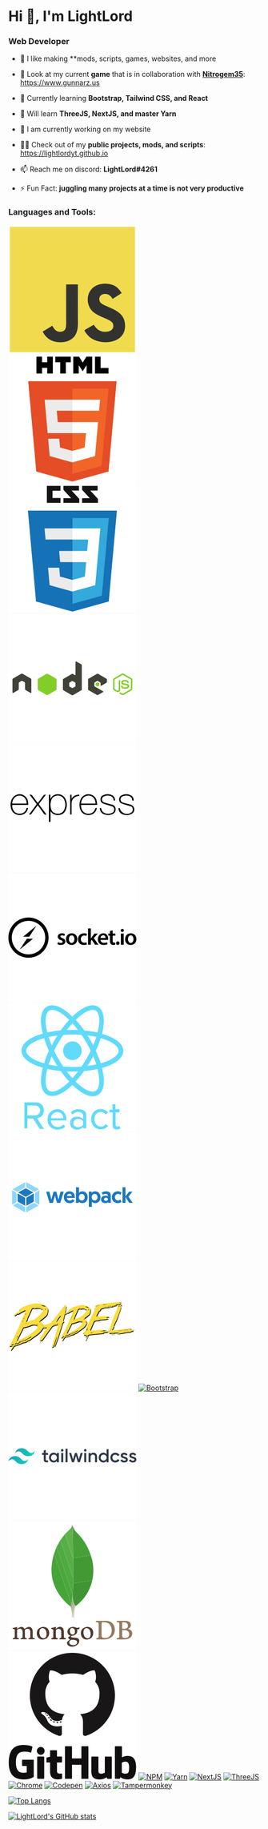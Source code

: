 Hi 👋, I'm LightLord
=====================

### [](https://github.com/LightLordYT/LightLordYT#web-developer)Web Developer

- 🔭 I like making **mods, scripts, games, websites, and more

- 👀 Look at my current **game** that is in collaboration with **[Nitrogem35](https://github.com/nitrogem35)**: https://www.gunnarz.us

- 🌱 Currently learning **Bootstrap, Tailwind CSS, and React**

- 🌱 Will learn **ThreeJS, NextJS, and master Yarn**

- 🚧 I am currently working on my website 

- 👨‍💻 Check out of my **public projects, mods, and scripts**: https://lightlordyt.github.io

- 📫 Reach me on discord: **LightLord#4261**

- ⚡ Fun Fact: **juggling many projects at a time is not very productive**

### [](https://github.com/LightLordYT/LightLordYT#languages-and-tools)Languages and Tools:

[![Javascript](https://raw.githubusercontent.com/devicons/devicon/master/icons/javascript/javascript-original.svg)](https://developer.mozilla.org/en-US/docs/Web/JavaScript) [![HTML5](https://raw.githubusercontent.com/devicons/devicon/master/icons/html5/html5-original-wordmark.svg)](https://www.w3.org/html) [![CSS](https://raw.githubusercontent.com/devicons/devicon/master/icons/css3/css3-original-wordmark.svg)](https://www.w3schools.com/css/) [![NodeJS](https://raw.githubusercontent.com/devicons/devicon/master/icons/nodejs/nodejs-original-wordmark.svg)](https://nodejs.org/en/) [![Express](https://raw.githubusercontent.com/devicons/devicon/master/icons/express/express-original-wordmark.svg)](https://expressjs.com/) [![Websockets](https://raw.githubusercontent.com/devicons/devicon/master/icons/socketio/socketio-original-wordmark.svg)](https://github.com/websockets/ws) [![React](https://raw.githubusercontent.com/devicons/devicon/master/icons/react/react-original-wordmark.svg)](https://reactjs.org/) [![Webpack](https://raw.githubusercontent.com/devicons/devicon/master/icons/webpack/webpack-original-wordmark.svg)](https://webpack.js.org/) [![Babel](https://raw.githubusercontent.com/devicons/devicon/master/icons/babel/babel-original.svg)](https://babeljs.io/) [![Bootstrap](https://raw.githubusercontent.com/LightLordYT/devicon/master/icons/bootstrap/bootstrap-original.svg)](https://getbootstrap.com/) [![Tailwind CSS](https://raw.githubusercontent.com/devicons/devicon/master/icons/tailwindcss/tailwindcss-original-wordmark.svg)](https://tailwindcss.com/) [![MongoDB](https://raw.githubusercontent.com/devicons/devicon/master/icons/mongodb/mongodb-original-wordmark.svg)](https://www.mongodb.com/) [![Github](https://raw.githubusercontent.com/devicons/devicon/master/icons/github/github-original-wordmark.svg)](https://github.com/) [![NPM](https://camo.githubusercontent.com/987e9d7d7e70f98c5cd1d613add6ef56bcab60a8eda9e3df9f4f505b611ff773/68747470733a2f2f696d672e69636f6e73382e636f6d2f636f6c6f722f39362f3030303030302f676d61696c2e706e67)](https://axios-http.com/docs/instance) [![Yarn](https://camo.githubusercontent.com/987e9d7d7e70f98c5cd1d613add6ef56bcab60a8eda9e3df9f4f505b611ff773/68747470733a2f2f696d672e69636f6e73382e636f6d2f636f6c6f722f39362f3030303030302f676d61696c2e706e67)](https://axios-http.com/docs/instance) [![NextJS](https://camo.githubusercontent.com/987e9d7d7e70f98c5cd1d613add6ef56bcab60a8eda9e3df9f4f505b611ff773/68747470733a2f2f696d672e69636f6e73382e636f6d2f636f6c6f722f39362f3030303030302f676d61696c2e706e67)](https://axios-http.com/docs/instance) [![ThreeJS](https://camo.githubusercontent.com/987e9d7d7e70f98c5cd1d613add6ef56bcab60a8eda9e3df9f4f505b611ff773/68747470733a2f2f696d672e69636f6e73382e636f6d2f636f6c6f722f39362f3030303030302f676d61696c2e706e67)](https://axios-http.com/docs/instance) [![Chrome](https://camo.githubusercontent.com/987e9d7d7e70f98c5cd1d613add6ef56bcab60a8eda9e3df9f4f505b611ff773/68747470733a2f2f696d672e69636f6e73382e636f6d2f636f6c6f722f39362f3030303030302f676d61696c2e706e67)](https://axios-http.com/docs/instance) [![Codepen](https://camo.githubusercontent.com/987e9d7d7e70f98c5cd1d613add6ef56bcab60a8eda9e3df9f4f505b611ff773/68747470733a2f2f696d672e69636f6e73382e636f6d2f636f6c6f722f39362f3030303030302f676d61696c2e706e67)](https://axios-http.com/docs/instance) [![Axios](https://camo.githubusercontent.com/987e9d7d7e70f98c5cd1d613add6ef56bcab60a8eda9e3df9f4f505b611ff773/68747470733a2f2f696d672e69636f6e73382e636f6d2f636f6c6f722f39362f3030303030302f676d61696c2e706e67)](https://axios-http.com/docs/instance) [![Tampermonkey](https://camo.githubusercontent.com/987e9d7d7e70f98c5cd1d613add6ef56bcab60a8eda9e3df9f4f505b611ff773/68747470733a2f2f696d672e69636f6e73382e636f6d2f636f6c6f722f39362f3030303030302f676d61696c2e706e67)](https://www.tampermonkey.net/) 

[![Top Langs](https://github-readme-stats.vercel.app/api/top-langs/?username=LightLordYT)](https://github.com/anuraghazra/github-readme-stats)

[![LightLord's GitHub stats](https://github-readme-stats.vercel.app/api?username=LightLordYT)](https://github.com/anuraghazra/github-readme-stats)

